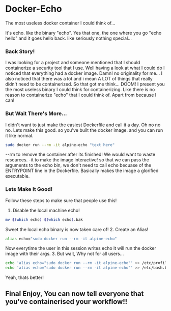 # Docker-Echo
The most useless docker container I could think of...

It's echo. like the binary "echo". Yes that one, the one where you go "echo hello" and it goes hello back. like seriously nothing special...

### Back Story!
I was looking for a project and someone mentioned that I should containerize a security tool that I use. Well having a look at what I could do I noticed that everything had a docker image. Damn! no originality for me... I also noticed that there was a lot and i mean A LOT of things that really didn't need to be containerized. So that got me think... DOOM! I present you the most useless binary I could think for containerizing. Like there is no reason to containerize "echo" that I could think of. Apart from because I can!

### But Wait There's More...
I didn't want to just make the easiest Dockerfile and call it a day. Oh no no no. Lets make this good. so you've built the docker image. and you can run it like normal.
```bash
sudo docker run --rm -it alpine-echo "text here"
```
--rm to remove the container after its finished! We would want to waste resources.
-it to make the image interactive! so that we can pass the arguments to the echo bin, we don't need to call echo becuase of the ENTRYPOINT line in the Dockerfile. Basically makes the image a glorified executable.

### Lets Make It Good!
Follow these steps to make sure that people use this!
1. Disable the local machine echo!
```bash
mv $(which echo) $(which echo).bak
```
Sweet the local echo binary is now taken care of!
2. Create an Alias!
```bash
alias echo="sudo docker run --rm -it alpine-echo"
```
Now everytime the user in this session writes echo it will run the docker image with their args.
3. But wait, Why not for all users...
```bash
echo 'alias echo="sudo docker run --rm -it alpine-echo"' >> /etc/profile
echo 'alias echo="sudo docker run --rm -it alpine-echo"' >> /etc/bash.bashrc
```
Yeah, thats better!

## Final Enjoy, You can now tell everyone that you've containerised your workflow!!
